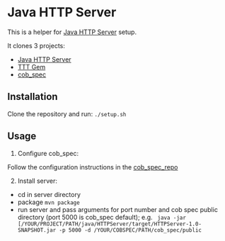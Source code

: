 # Java HTTP Server

This is a helper for [Java HTTP Server](https://github.com/andarcabrera/HTTPServer) setup.

It clones 3 projects:
- [Java HTTP Server](https://github.com/andarcabrera/HTTPServer)
- [TTT Gem](https://github.com/andarcabrera/tttj_gem)
- [cob_spec](https://github.com/8thlight/cob_spec)


## Installation
Clone the repository and run:
```./setup.sh```    

## Usage

1. Configure cob_spec:

Follow the configuration instructions in the [cob_spec_repo](https://github.com/8thlight/cob_spec)

2. Install server:

- cd in server directory
- package ```mvn package```
- run server and pass arguments for port number and cob spec public directory (port 5000 is cob_spec default); e.g. ``` java -jar [/YOUR/PROJECT/PATH/java/HTTPServer/target/HTTPServer-1.0-SNAPSHOT.jar -p 5000 -d /YOUR/COBSPEC/PATH/cob_spec/public```
